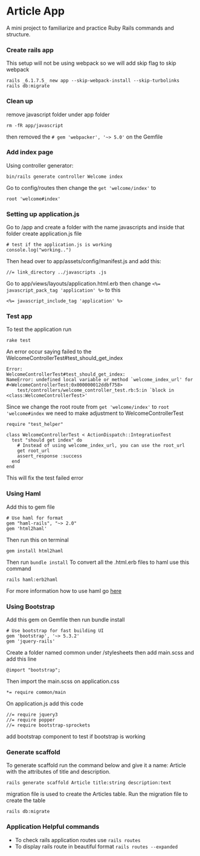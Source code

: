 # Article App
A mini project to familiarize and practice Ruby Rails commands and structure.

### Create rails app
This setup will not be using webpack so we will add skip flag to skip webpack
```
rails _6.1.7.5_ new app --skip-webpack-install --skip-turbolinks
rails db:migrate
```

### Clean up
remove javascript folder under app folder
```
rm -fR app/javascript
```
then removed the `# gem 'webpacker', '~> 5.0'` on the Gemfile

### Add index page
Using controller generator:
```
bin/rails generate controller Welcome index
```
Go to config/routes then change the `get 'welcome/index'` to
```
root 'welcome#index'
```

### Setting up application.js
Go to /app and create a folder with the name javascripts and inside that folder create application.js file
```
# test if the application.js is working
console.log("working..")
```
Then head over to app/assets/config/manifest.js and add this:
```
//= link_directory ../javascripts .js
```
Go to app/views/layouts/application.html.erb then change `<%= javascript_pack_tag 'application' %>` to this
```
<%= javascript_include_tag 'application' %>
```

### Test app
To test the application run
```
rake test
```
An error occur saying failed to the WelcomeControllerTest#test_should_get_index
```
Error:
WelcomeControllerTest#test_should_get_index:
NameError: undefined local variable or method `welcome_index_url' for #<WelcomeControllerTest:0x000000012ddbf758>
    test/controllers/welcome_controller_test.rb:5:in `block in <class:WelcomeControllerTest>'
```
Since we change the root route from `get 'welcome/index'` to `root 'welcome#index` we need to make adjustment to WelcomeControllerTest
```
require "test_helper"

class WelcomeControllerTest < ActionDispatch::IntegrationTest
  test "should get index" do
    # Instead of using welcome_index_url, you can use the root_url
    get root_url
    assert_response :success
  end
end
```
This will fix the test failed error

### Using Haml
Add this to gem file
```
# Use haml for format
gem "haml-rails", "~> 2.0"
gem 'html2haml'
```
Then run this on terminal
```
gem install html2haml
```
Then run `bundle install`
To convert all the .html.erb files to haml use this command
```
rails haml:erb2haml
```
For more information how to use haml go [here](https://github.com/haml/haml-rails)

### Using Bootstrap
Add this gem on Gemfile then run bundle install
```
# Use bootstrap for fast building UI
gem 'bootstrap', '~> 5.3.2'
gem 'jquery-rails'
```
Create a folder named common under /stylesheets then add main.scss and add this line
```
@import "bootstrap";
```
Then import the main.scss on application.css
```
*= require common/main
```
On application.js add this code
```
//= require jquery3
//= require popper
//= require bootstrap-sprockets
```
add bootstrap component to test if bootstrap is working

### Generate scaffold
To generate scaffold run the command below and give it a name: Article with the attributes of title and description.
```
rails generate scaffold Article title:string description:text
```

migration file is used to create the Articles table.
Run the migration file to create the table
```
rails db:migrate
```

### Application Helpful commands
- To check rails application routes use `rails routes`
- To display rails route in beautiful format `rails routes --expanded`